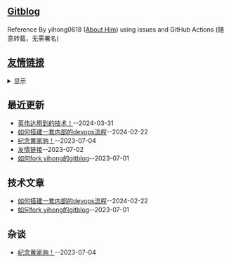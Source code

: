 ## [Gitblog](https://yihong0618.github.io/gitblog/)
Reference By yihong0618 ([About Him](https://github.com/yihong0618/gitblog/issues/282)) using issues and GitHub Actions (随意转载，无需署名)

## [友情链接](https://github.com/kenwoodjw/gitblog/issues/2)
<details><summary>显示</summary>
<table>
<thead>
<tr>
<th>Name</th>
<th>Link</th>
<th>Desc</th>
</tr>
</thead>
<tbody>
<tr>
<td>酷壳-CoolShell</td>
<td>https://coolshell.cn/</td>
<td>影响无数人的皓哥</td>
</tr>
</tbody>
</table></details>


## 最近更新
- [英伟达用到的技术！](https://github.com/kenwoodjw/gitblog/issues/5)--2024-03-31
- [如何搭建一套内部的devops流程](https://github.com/kenwoodjw/gitblog/issues/4)--2024-02-22
- [纪念黄家驹！](https://github.com/kenwoodjw/gitblog/issues/3)--2023-07-04
- [友情链接](https://github.com/kenwoodjw/gitblog/issues/2)--2023-07-02
- [如何fork yihong的gitblog](https://github.com/kenwoodjw/gitblog/issues/1)--2023-07-01
## 技术文章
- [如何搭建一套内部的devops流程](https://github.com/kenwoodjw/gitblog/issues/4)--2024-02-22
- [如何fork yihong的gitblog](https://github.com/kenwoodjw/gitblog/issues/1)--2023-07-01
## 杂谈
- [纪念黄家驹！](https://github.com/kenwoodjw/gitblog/issues/3)--2023-07-04
